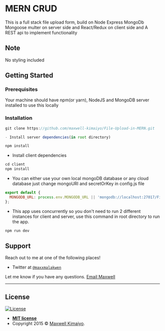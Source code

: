 # MERN CRUD

This is a full stack file upload form, build on Node Express MongoDb Mongoose multer on server side and React/Redux on client side and A REST api to implement functionality

## Note

No styling included

## Getting Started

### Prerequisites

Your machine should have npm(or yarn), NodeJS and MongoDB server installed to use this locally

### Installation

```js
git clone https://github.com/maxwell-kimaiyo/File-Upload-in-MERN.git

- Install server dependencies(in root directory)

```

```js
npm install
```

- Install client dependencies

```js
cd client
npm install
```

- You can either use your own local mongoDB database or any cloud database just change mongoURI and secretOrKey in config.js file

```js
export default {
  MONGODB_URL: process.env.MONGODB_URL || 'mongodb://localhost:27017/Files',
};

```

- This app uses concurrently so you don't need to run 2 different instances for client and server, use this command in root directory to run the app.

```js
npm run dev
```


## Support

Reach out to me at one of the following places!

- Twitter at <a href="http://twitter.com/maxxmalakwen" target="_blank">`@maxxmalakwen`</a>

Let me know if you have any questions. [Email Maxwell](developerkimaiyo@gmail.com)



---

## License

[![License](http://img.shields.io/:license-mit-blue.svg?style=flat-square)](http://badges.mit-license.org)

- **[MIT license](http://opensource.org/licenses/mit-license.php)**
- Copyright 2015 © <a href="http://fvcproductions.com" target="_blank">Maxwell Kimaiyo</a>.